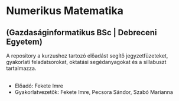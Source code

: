 # Numerikus Matematika <br>
## (Gazdaságinformatikus BSc | Debreceni Egyetem)

A repository a kurzushoz tartozó előadást segítő jegyzetfüzeteket, gyakorlati feladatsorokat, oktatási segédanyagokat és a sillabuszt tartalmazza.
<br>
<br>

+ Előadó: Fekete Imre
+ Gyakorlatvezetők: Fekete Imre, Pecsora Sándor, Szabó Marianna
